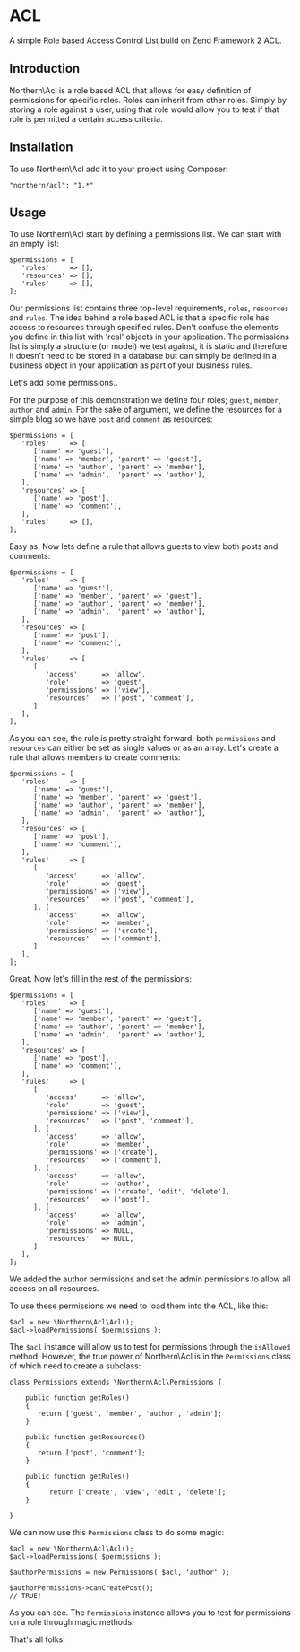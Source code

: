 # ACL

A simple Role based Access Control List build on Zend Framework 2 ACL.

## Introduction

Northern\Acl is a role based ACL that allows for easy definition of permissions for specific roles. Roles can inherit from other roles. Simply by storing a role against a user, using that role would allow you to test if that role is permitted a certain access criteria.

## Installation

To use Northern\Acl add it to your project using Composer:

    "northern/acl": "1.*"

## Usage

To use Northern\Acl start by defining a permissions list. We can start with an empty list:

    $permissions = [
       'roles'     => [],
       'resources' => [],
       'rules'     => [],
    ];

Our permissions list contains three top-level requirements, `roles`, `resources` and `rules`. The idea behind a role based ACL is that a specific role has access to resources through specified rules. Don't confuse the elements you define in this list with 'real' objects in your application. The permissions list is simply a structure (or model) we test against, it is static and therefore it doesn't need to be stored in a database but can simply be defined in a business object in your application as part of your business rules.

Let's add some permissions..

For the purpose of this demonstration we define four roles; `guest`, `member`, `author` and `admin`. For the sake of argument, we define the resources for a simple blog so we have `post` and `comment` as resources:

    $permissions = [
       'roles'     => [
          ['name' => 'guest'],
          ['name' => 'member', 'parent' => 'guest'],
          ['name' => 'author', 'parent' => 'member'],
          ['name' => 'admin',  'parent' => 'author'],
       ],
       'resources' => [
          ['name' => 'post'],
          ['name' => 'comment'],
       ],
       'rules'     => [],
    ];

Easy as. Now lets define a rule that allows guests to view both posts and comments:

    $permissions = [
       'roles'     => [
          ['name' => 'guest'],
          ['name' => 'member', 'parent' => 'guest'],
          ['name' => 'author', 'parent' => 'member'],
          ['name' => 'admin',  'parent' => 'author'],
       ],
       'resources' => [
          ['name' => 'post'],
          ['name' => 'comment'],
       ],
       'rules'     => [
          [
             'access'      => 'allow',
             'role'        => 'guest',
             'permissions' => ['view'],
             'resources'   => ['post', 'comment'],
          ]
       ],
    ];

As you can see, the rule is pretty straight forward. both `permissions` and `resources` can either be set as single values or as an array. Let's create a rule that allows members to create comments:

    $permissions = [
       'roles'     => [
          ['name' => 'guest'],
          ['name' => 'member', 'parent' => 'guest'],
          ['name' => 'author', 'parent' => 'member'],
          ['name' => 'admin',  'parent' => 'author'],
       ],
       'resources' => [
          ['name' => 'post'],
          ['name' => 'comment'],
       ],
       'rules'     => [
          [
             'access'      => 'allow',
             'role'        => 'guest',
             'permissions' => ['view'],
             'resources'   => ['post', 'comment'],
          ], [
             'access'      => 'allow',
             'role'        => 'member',
             'permissions' => ['create'],
             'resources'   => ['comment'],
          ]
       ],
    ];

Great. Now let's fill in the rest of the permissions:

    $permissions = [
       'roles'     => [
          ['name' => 'guest'],
          ['name' => 'member', 'parent' => 'guest'],
          ['name' => 'author', 'parent' => 'member'],
          ['name' => 'admin',  'parent' => 'author'],
       ],
       'resources' => [
          ['name' => 'post'],
          ['name' => 'comment'],
       ],
       'rules'     => [
          [
             'access'      => 'allow',
             'role'        => 'guest',
             'permissions' => ['view'],
             'resources'   => ['post', 'comment'],
          ], [
             'access'      => 'allow',
             'role'        => 'member',
             'permissions' => ['create'],
             'resources'   => ['comment'],
          ], [
             'access'      => 'allow',
             'role'        => 'author',
             'permissions' => ['create', 'edit', 'delete'],
             'resources'   => ['post'],
          ], [
             'access'      => 'allow',
             'role'        => 'admin',
             'permissions' => NULL,
             'resources'   => NULL,
          ]
       ],
    ];

We added the author permissions and set the admin permissions to allow all access on all resources.

To use these permissions we need to load them into the ACL, like this:

    $acl = new \Northern\Acl\Acl();
    $acl->loadPermissions( $permissions );

The `$acl` instance will allow us to test for permissions through the `isAllowed` method. However, the true power of Northern\Acl is in the `Permissions` class of which need to create a subclass:

    class Permissions extends \Northern\Acl\Permissions {

        public function getRoles()
        {
           return ['guest', 'member', 'author', 'admin'];
        }

        public function getResources()
        {
           return ['post', 'comment'];
        }

        public function getRules()
        {
        	  return ['create', 'view', 'edit', 'delete'];
        }

    }

We can now use this `Permissions` class to do some magic:

    $acl = new \Northern\Acl\Acl();
    $acl->loadPermissions( $permissions );

    $authorPermissions = new Permissions( $acl, 'author' );

    $authorPermissions->canCreatePost();
    // TRUE!

As you can see. The `Permissions` instance allows you to test for permissions on a role through magic methods.

That's all folks!
